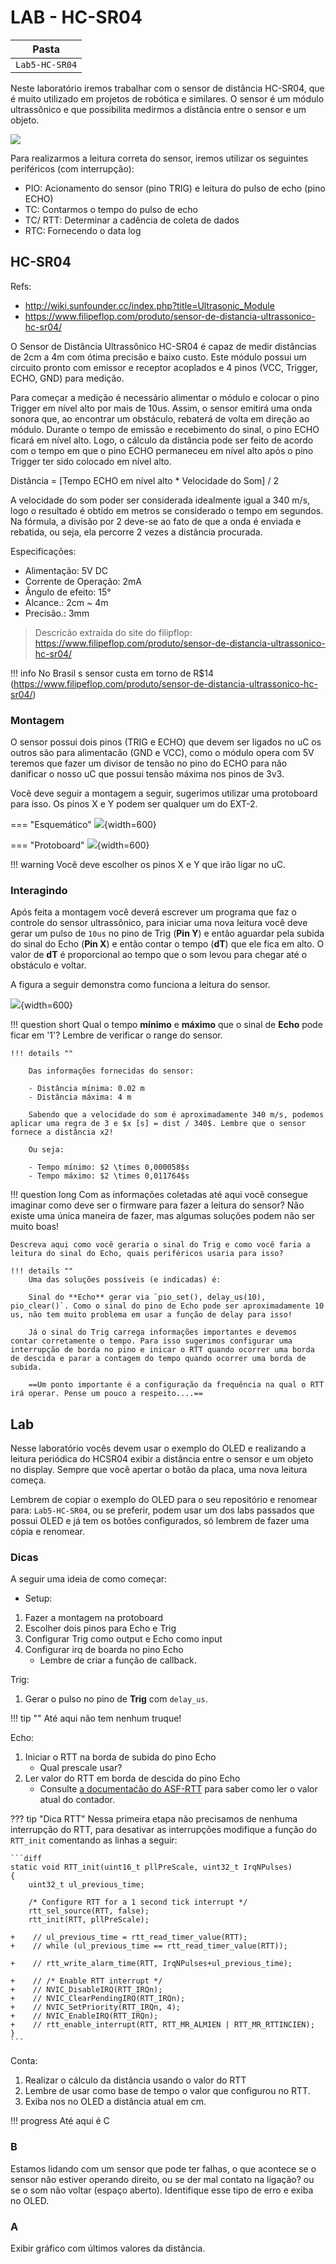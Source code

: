 # LAB - HC-SR04

| Pasta              |
|--------------------|
| `Lab5-HC-SR04` |

Neste laboratório iremos trabalhar com o sensor de distância HC-SR04, que é muito utilizado em projetos de robótica e similares. O sensor é um módulo ultrassônico e que possibilita medirmos a distância entre o sensor e um objeto.

![](http://wiki.sunfounder.cc/images/1/1f/Ultrasonic_.jpg)

Para realizarmos a leitura correta do sensor, iremos utilizar os seguintes periféricos (com interrupção):

- PIO: Acionamento do sensor (pino TRIG) e leitura do pulso de echo (pino ECHO)
- TC: Contarmos o tempo do pulso de echo
- TC/ RTT: Determinar a cadência de coleta de dados
- RTC: Fornecendo o data log

## HC-SR04

Refs:

- http://wiki.sunfounder.cc/index.php?title=Ultrasonic_Module
- https://www.filipeflop.com/produto/sensor-de-distancia-ultrassonico-hc-sr04/

O Sensor de Distância Ultrassônico HC-SR04 é capaz de medir distâncias de 2cm a 4m com ótima precisão e baixo custo. Este módulo possui um circuito pronto com emissor e receptor acoplados e 4 pinos (VCC, Trigger, ECHO, GND) para medição.

Para começar a medição é necessário alimentar o módulo e colocar o pino Trigger em nível alto por mais de 10us. Assim, o sensor emitirá uma onda sonora que, ao encontrar um obstáculo, rebaterá de volta em direção ao módulo. Durante o tempo de emissão e recebimento do sinal, o pino ECHO ficará em nível alto. Logo, o cálculo da distância pode ser feito de acordo com o tempo em que o pino ECHO permaneceu em nível alto após o pino Trigger ter sido colocado em nível alto.

Distância = [Tempo ECHO em nível alto * Velocidade do Som] / 2

A velocidade do som poder ser considerada idealmente igual a 340 m/s, logo o resultado é obtido em metros se considerado o tempo em segundos. Na fórmula, a divisão por 2 deve-se ao fato de que a onda é enviada e rebatida, ou seja, ela percorre 2 vezes a distância procurada.

Especificações:

- Alimentação: 5V DC
- Corrente de Operação: 2mA
- Ângulo de efeito: 15°
- Alcance.: 2cm ~ 4m
- Precisão.: 3mm

> Descricão extraída do site do filipflop: https://www.filipeflop.com/produto/sensor-de-distancia-ultrassonico-hc-sr04/

!!! info
    No Brasil s sensor custa em torno de R$14 (https://www.filipeflop.com/produto/sensor-de-distancia-ultrassonico-hc-sr04/)

### Montagem

O sensor possui dois pinos (TRIG e ECHO) que devem ser ligados no uC os outros são para alimentacão (GND e VCC), como o módulo opera com 5V teremos que fazer um divisor de tensão no pino do ECHO para não danificar o nosso uC que possui tensão máxima nos pinos de 3v3.

Você deve seguir a montagem a seguir, sugerimos utilizar uma protoboard para isso. Os pinos X e Y podem ser qualquer um do EXT-2.

=== "Esquemático"
    ![](montagem.svg){width=600}

=== "Protoboard"
    ![](proto.jpg){width=600}

!!! warning
    Você deve escolher os pinos X e Y que irão ligar no uC.

### Interagindo

Após feita a montagem você deverá escrever um programa que faz o controle do sensor ultrassônico, para iniciar uma nova leitura você deve gerar um pulso de `10us` no pino de Trig (**Pin Y**) e então aguardar pela subida do sinal do Echo (**Pin X**) e então contar o tempo (**dT**) que ele fica em alto. O valor de **dT** é proporcional ao tempo que o som levou para chegar até o obstáculo e voltar.

A figura a seguir demonstra como funciona a leitura do sensor.

![](wave.svg){width=600}

!!! question short
    Qual o tempo **mínimo** e **máximo** que o sinal de **Echo** pode ficar em '1'? Lembre de verificar o range do sensor.
    
    !!! details ""
        
        Das informações fornecidas do sensor:
        
        - Distância mínima: 0.02 m
        - Distância máxima: 4 m
        
        Sabendo que a velocidade do som é aproximadamente 340 m/s, podemos aplicar uma regra de 3 e $x [s] = dist / 340$. Lembre que o sensor fornece a distância x2!
        
        Ou seja:
        
        - Tempo mínimo: $2 \times 0,000058$s 
        - Tempo máximo: $2 \times 0,011764$s

!!! question long
    Com as informações coletadas até aqui você consegue imaginar como deve ser o firmware para fazer a leitura do sensor? Não existe uma única maneira de fazer, mas algumas soluções podem não ser muito boas!
    
    Descreva aqui como você geraria o sinal do Trig e como você faria a leitura do sinal do Echo, quais periféricos usaria para isso?
    
    !!! details ""
        Uma das soluções possíveis (e indicadas) é:
        
        Sinal do **Echo** gerar via `pio_set(), delay_us(10), pio_clear()`. Como o sinal do pino de Echo pode ser aproximadamente 10 us, não tem muito problema em usar a função de delay para isso!
        
        Já o sinal do Trig carrega informações importantes e devemos contar corretamente o tempo. Para isso sugerimos configurar uma interrupção de borda no pino e inicar o RTT quando ocorrer uma borda de descida e parar a contagem do tempo quando ocorrer uma borda de subida. 
        
        ==Um ponto importante é a configuração da frequência na qual o RTT irá operar. Pense um pouco a respeito....==

## Lab

Nesse laboratório vocês devem usar o exemplo do OLED e realizando a leitura periódica do HCSR04 exibir a distância entre o sensor e um objeto no display. Sempre que você apertar o botão da placa, uma nova leitura começa.

Lembrem de copiar o exemplo do OLED para o seu repositório e renomear para: `Lab5-HC-SR04`, ou se preferir, podem usar um dos labs passados que possui OLED e já tem os botões configurados, só lembrem de fazer uma cópia e renomear.

### Dicas

A seguir uma ideia de como começar:

- Setup: 

1. Fazer a montagem na protoboard
1. Escolher dois pinos para Echo e Trig
1. Configurar Trig como output e Echo como input
1. Configurar irq de boarda no pino Echo
    - Lembre de criar a função de callback.

Trig:

1. Gerar o pulso no pino de **Trig** com `delay_us`.

!!! tip ""
    Até aqui não tem nenhum truque!

Echo:

1. Iniciar o RTT na borda de subida do pino Echo
    - Qual prescale usar?
1. Ler valor do RTT em borda de descida do pino Echo
   - Consulte [a documentaćão do ASF-RTT](https://asf.microchip.com/docs/latest/same70/html/rtt_8c.html) para saber como ler o valor atual do contador.

??? tip "Dica RTT"
    Nessa primeira etapa não precisamos de nenhuma interrupção do RTT, para desativar as interrupções modifique a função do `RTT_init` comentando as linhas a seguir:
    
    ```diff
    static void RTT_init(uint16_t pllPreScale, uint32_t IrqNPulses)
    {
        uint32_t ul_previous_time;

        /* Configure RTT for a 1 second tick interrupt */
        rtt_sel_source(RTT, false);
        rtt_init(RTT, pllPreScale);

    +    // ul_previous_time = rtt_read_timer_value(RTT);
    +    // while (ul_previous_time == rtt_read_timer_value(RTT));

    +    // rtt_write_alarm_time(RTT, IrqNPulses+ul_previous_time);

    +    // /* Enable RTT interrupt */
    +    // NVIC_DisableIRQ(RTT_IRQn);
    +    // NVIC_ClearPendingIRQ(RTT_IRQn);
    +    // NVIC_SetPriority(RTT_IRQn, 4);
    +    // NVIC_EnableIRQ(RTT_IRQn);
    +    // rtt_enable_interrupt(RTT, RTT_MR_ALMIEN | RTT_MR_RTTINCIEN);
    }
    ```

Conta: 

1. Realizar o cálculo da distância usando o valor do RTT 
1. Lembre de usar como base de tempo o valor que configurou no RTT.
1. Exiba nos no OLED a distância atual em cm.

!!! progress
    Até aqui é C
    
### B 

Estamos lidando com um sensor que pode ter falhas, o que acontece se o sensor não estiver operando direito, ou se der mal contato na ligação? ou se o som não voltar (espaço aberto). Identifique esse tipo de erro e exiba no OLED.

### A

Exibir gráfico com últimos valores da distância.
